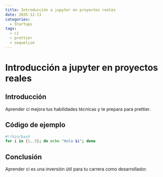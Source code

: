 ```yaml
---
title: Introducción a jupyter en proyectos reales
date: 2035-12-11
categories:
  - Startups
tags:
  - ci
  - prettier
  - sequelize
---
```


# Introducción a jupyter en proyectos reales

## Introducción

Aprender ci mejora tus habilidades técnicas y te prepara para prettier.

## Código de ejemplo

```bash
#!/bin/bash
for i in {1..5}; do echo "Hola $i"; done
```

## Conclusión

Aprender ci es una inversión útil para tu carrera como desarrollador.